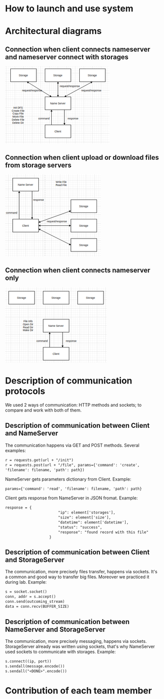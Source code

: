 # How to launch and use system
# Architectural diagrams

Connection when client connects nameserver and nameserver connect with storages 
---
![client nameserver storage](https://github.com/QazyBi/Simple_Distributed_File_System/blob/main/img/client_nameserver_storage.png)

Connection when client upload or download files from storage servers
---
![client storage](https://github.com/QazyBi/Simple_Distributed_File_System/blob/main/img/client_storage.png)

Connection when client connects nameserver only
---
![client nameserver only](https://github.com/QazyBi/Simple_Distributed_File_System/blob/main/img/nameserver_client_only.png)
# Description of communication protocols
We used 2 ways of communication: HTTP methods and sockets; to compare and work with both of them.
## Description of communication between Client and NameServer
The communication happens via GET and POST methods. Several examples:
```
r = requests.get(url + "/init")
r = requests.post(url + "/file", params={'command': 'create', 'filename': filename, 'path': path})
```
NameServer gets parameters dictionary from Client. Example:
```
params={'command': 'read', 'filename': filename, 'path': path}
```
Client gets response from NameServer in JSON fromat. Example:
```
response = {
                        "ip": element['storages'],
                        "size": element['size'],
                        "datetime": element['datetime'],
                        "status": "success",
                        "response": "found record with this file"
                    }
```
## Description of communication between Client and StorageServer
The communication, more precisely files transfer, happens via sockets. It's a common and good way to transfer big files. Moreover we practiced it during lab. Example:
```
s = socket.socket()
conn, addr = s.accept()
conn.send(outcoming_stream)
data = conn.recv(BUFFER_SIZE)
```
## Description of communication between NameServer and StorageServer
The communication, more precisely messaging, happens via sockets. StorageServer already was written using sockets, that's why NameServer used sockets to communicate with storages. Example:
```
s.connect((ip, port))
s.sendall(message.encode())
s.sendall("<DONE>".encode())
```
# Contribution of each team member
